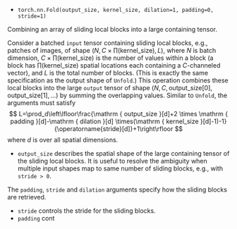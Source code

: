 - `torch.nn.Fold(output_size, kernel_size, dilation=1, padding=0, stride=1)`

Combining an array of sliding local blocks into a large containing tensor.

Consider a batched `input` tensor containing sliding local blocks, e.g., patches of images, of shape ($N, C \times \prod(\mathrm{kernel\_size}), L$), where $N$ is batch dimension, $C \times \prod(\mathrm{kernel\_size})$ is the number of values within a block (a block has $\prod(\mathrm{kernel\_size})$ spatial locations each containing a $C$-channeled vector), and $L$ is the total number of blocks. (This is exactly the same specification as the output shape of `Unfold`.) This operation combines these local blocks into the large `output` tensor of shape $(N, C, \mathrm{output\_size[0]}, \mathrm{output\_size[1]}, ...)$ by summing the overlapping values. Similar to `Unfold`, the arguments must satisfy
$$
L=\prod_d\left\lfloor\frac{\mathrm { output_size }[d]+2 \times \mathrm { padding }[d]-\mathrm { dilation }[d] \times(\mathrm { kernel_size }[d]-1)-1}{\operatorname{stride}[d]}+1\right\rfloor
$$
where $d$ is over all spatial dimensions. 

- `output_size` describes the spatial shape of the large containing tensor of the sliding local blocks. It is useful to resolve the ambiguity when multiple input shapes map to same number of sliding blocks, e.g., with `stride > 0`. 

The `padding`, `stride` and `dilation` arguments specify how the sliding blocks are retrieved. 

- `stride` controls the stride for the sliding blocks.
- `padding` cont